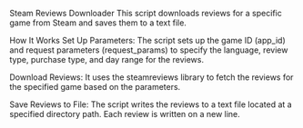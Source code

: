 Steam Reviews Downloader
This script downloads reviews for a specific game from Steam and saves them to a text file.

How It Works
Set Up Parameters: The script sets up the game ID (app_id) and request parameters (request_params) to specify the language, review type, purchase type, and day range for the reviews.

Download Reviews: It uses the steamreviews library to fetch the reviews for the specified game based on the parameters.

Save Reviews to File: The script writes the reviews to a text file located at a specified directory path. Each review is written on a new line.
